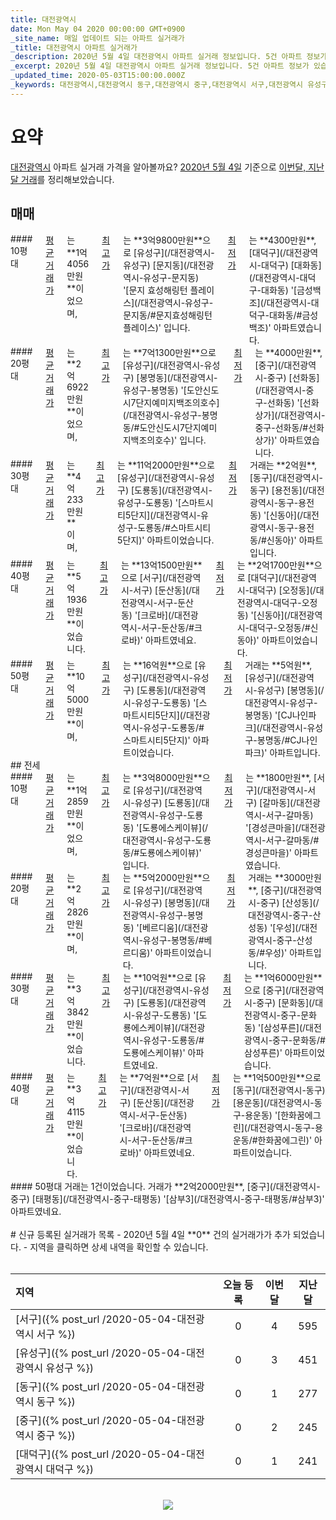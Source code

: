 ```yaml
---
title: 대전광역시
date: Mon May 04 2020 00:00:00 GMT+0900
_site_name: 매일 업데이트 되는 아파트 실거래가
_title: 대전광역시 아파트 실거래가
_description: 2020년 5월 4일 대전광역시 아파트 실거래 정보입니다. 5건 아파트 정보가 있습니다.
_excerpt: 2020년 5월 4일 대전광역시 아파트 실거래 정보입니다. 5건 아파트 정보가 있습니다.
_updated_time: 2020-05-03T15:00:00.000Z
_keywords: 대전광역시,대전광역시 동구,대전광역시 중구,대전광역시 서구,대전광역시 유성구,대전광역시 대덕구
---
```



# 요약
<ins>대전광역시</ins> 아파트 실거래 가격을 알아볼까요? <ins>2020년 5월 4일</ins> 기준으로 <ins>이번달, 지난달 거래</ins>를 정리해보았습니다.

## 매매
<div class="container">
<div class="six columns" markdown="1">
#### 10평대
<ins>평균 거래가</ins>는 **1억4056만원**이었으며, <ins>최고가</ins>는 **3억9800만원**으로 [유성구](/대전광역시-유성구) [문지동](/대전광역시-유성구-문지동) '[문지 효성해링턴 플레이스](/대전광역시-유성구-문지동/#문지효성해링턴플레이스)' 입니다. <ins>최저가</ins>는 **4300만원**, [대덕구](/대전광역시-대덕구) [대화동](/대전광역시-대덕구-대화동) '[금성백조](/대전광역시-대덕구-대화동/#금성백조)' 아파트였습니다.
</div>
<div class="six columns" markdown="1">
#### 20평대
<ins>평균 거래가</ins>는 **2억6922만원**이었으며, <ins>최고가</ins>는 **7억1300만원**으로 [유성구](/대전광역시-유성구) [봉명동](/대전광역시-유성구-봉명동) '[도안신도시7단지예미지백조의호수](/대전광역시-유성구-봉명동/#도안신도시7단지예미지백조의호수)' 입니다. <ins>최저가</ins>는 **4000만원**, [중구](/대전광역시-중구) [선화동](/대전광역시-중구-선화동) '[선화상가](/대전광역시-중구-선화동/#선화상가)' 아파트였습니다.
</div>
</div>
<div class="container">
<div class="six columns" markdown="1">
#### 30평대
<ins>평균 거래가</ins>는 **4억233만원**이며, <ins>최고가</ins>는 **11억2000만원**으로 [유성구](/대전광역시-유성구) [도룡동](/대전광역시-유성구-도룡동) '[스마트시티5단지](/대전광역시-유성구-도룡동/#스마트시티5단지)' 아파트이었습니다. <ins>최저가</ins> 거래는 **2억원**, [동구](/대전광역시-동구) [용전동](/대전광역시-동구-용전동) '[신동아](/대전광역시-동구-용전동/#신동아)' 아파트입니다.
</div>
<div class="six columns" markdown="1">
#### 40평대
<ins>평균 거래가</ins>는 **5억1936만원**이었습니다. <ins>최고가</ins>는 **13억1500만원**으로 [서구](/대전광역시-서구) [둔산동](/대전광역시-서구-둔산동) '[크로바](/대전광역시-서구-둔산동/#크로바)' 아파트였네요. <ins>최저가</ins>는 **2억1700만원**으로 [대덕구](/대전광역시-대덕구) [오정동](/대전광역시-대덕구-오정동) '[신동아](/대전광역시-대덕구-오정동/#신동아)' 아파트이었습니다.
</div>
</div>
<div class="container">
<div class="twelve columns" markdown="1">
#### 50평대
<ins>평균 거래가</ins>는 **10억5000만원**이며, <ins>최고가</ins>는 **16억원**으로 [유성구](/대전광역시-유성구) [도룡동](/대전광역시-유성구-도룡동) '[스마트시티5단지](/대전광역시-유성구-도룡동/#스마트시티5단지)' 아파트이었습니다. <ins>최저가</ins> 거래는 **5억원**, [유성구](/대전광역시-유성구) [봉명동](/대전광역시-유성구-봉명동) '[CJ나인파크](/대전광역시-유성구-봉명동/#CJ나인파크)' 아파트입니다.
</div>
</div>
## 전세
<div class="container">
<div class="six columns" markdown="1">
#### 10평대
<ins>평균 거래가</ins>는 **1억2859만원**이었으며, <ins>최고가</ins>는 **3억8000만원**으로 [유성구](/대전광역시-유성구) [도룡동](/대전광역시-유성구-도룡동) '[도룡에스케이뷰](/대전광역시-유성구-도룡동/#도룡에스케이뷰)' 입니다. <ins>최저가</ins>는 **1800만원**, [서구](/대전광역시-서구) [갈마동](/대전광역시-서구-갈마동) '[경성큰마을](/대전광역시-서구-갈마동/#경성큰마을)' 아파트였습니다.
</div>
<div class="six columns" markdown="1">
#### 20평대
<ins>평균 거래가</ins>는 **2억2826만원**이며, <ins>최고가</ins>는 **5억2000만원**으로 [유성구](/대전광역시-유성구) [봉명동](/대전광역시-유성구-봉명동) '[베르디움](/대전광역시-유성구-봉명동/#베르디움)' 아파트이었습니다. <ins>최저가</ins> 거래는 **3000만원**, [중구](/대전광역시-중구) [산성동](/대전광역시-중구-산성동) '[우성](/대전광역시-중구-산성동/#우성)' 아파트입니다.
</div>
</div>
<div class="container">
<div class="six columns" markdown="1">
#### 30평대
<ins>평균 거래가</ins>는 **3억3842만원**이었습니다. <ins>최고가</ins>는 **10억원**으로 [유성구](/대전광역시-유성구) [도룡동](/대전광역시-유성구-도룡동) '[도룡에스케이뷰](/대전광역시-유성구-도룡동/#도룡에스케이뷰)' 아파트였네요. <ins>최저가</ins>는 **1억6000만원**으로 [중구](/대전광역시-중구) [문화동](/대전광역시-중구-문화동) '[삼성푸른](/대전광역시-중구-문화동/#삼성푸른)' 아파트이었습니다.
</div>
<div class="six columns" markdown="1">
#### 40평대
<ins>평균 거래가</ins>는 **3억4115만원**이었습니다. <ins>최고가</ins>는 **7억원**으로 [서구](/대전광역시-서구) [둔산동](/대전광역시-서구-둔산동) '[크로바](/대전광역시-서구-둔산동/#크로바)' 아파트였네요. <ins>최저가</ins>는 **1억500만원**으로 [동구](/대전광역시-동구) [용운동](/대전광역시-동구-용운동) '[한화꿈에그린](/대전광역시-동구-용운동/#한화꿈에그린)' 아파트이었습니다.
</div>
</div>
<div class="container">
<div class="twelve columns" markdown="1">
#### 50평대
거래는 1건이었습니다. 거래가 **2억2000만원**, [중구](/대전광역시-중구) [태평동](/대전광역시-중구-태평동) '[삼부3](/대전광역시-중구-태평동/#삼부3)' 아파트였네요.
</div>
</div>


<br>
# 신규 등록된 실거래가 목록
- 2020년 5월 4일 **0** 건의 실거래가가 추가 되었습니다.
- 지역을 클릭하면 상세 내역을 확인할 수 있습니다.
<br><br>

| 지역 | 오늘 등록 | 이번달 | 지난달 |
|:---|:---:|:---:|:---:|
| [서구]({% post_url /2020-05-04-대전광역시 서구 %}) | 0 | 4 | 595|
| [유성구]({% post_url /2020-05-04-대전광역시 유성구 %}) | 0 | 3 | 451|
| [동구]({% post_url /2020-05-04-대전광역시 동구 %}) | 0 | 1 | 277|
| [중구]({% post_url /2020-05-04-대전광역시 중구 %}) | 0 | 2 | 245|
| [대덕구]({% post_url /2020-05-04-대전광역시 대덕구 %}) | 0 | 1 | 241|

<p align="center"><br><img src="https://via.placeholder.com/700x120"><br></p>
